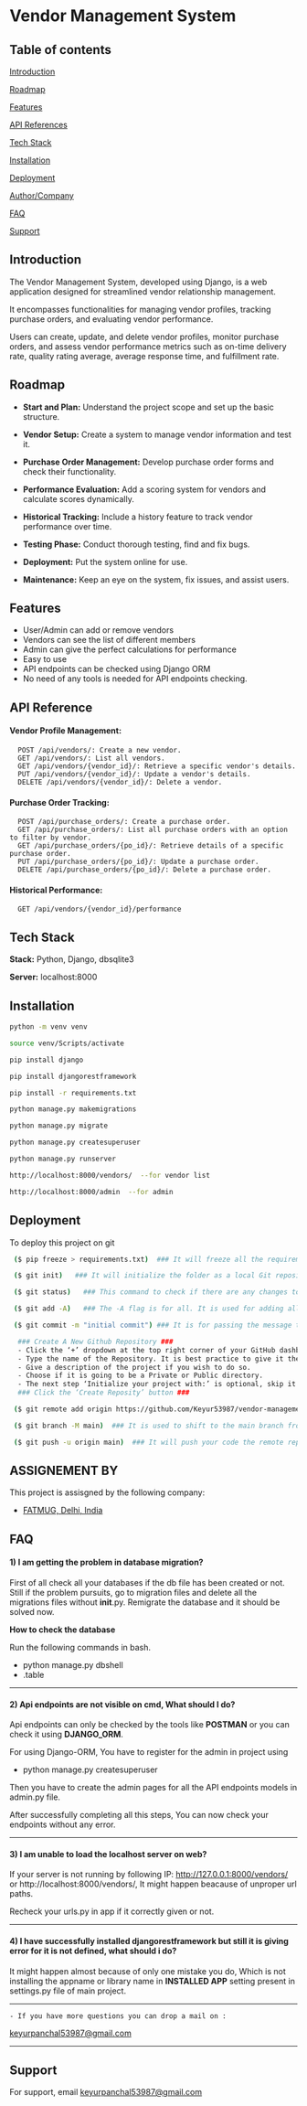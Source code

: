
# Vendor Management System

## Table of contents

[Introduction](https://github.com/Keyur53987/vendor-management#introduction)

[Roadmap](https://github.com/Keyur53987/vendor-management#roadmap)

[Features](https://github.com/Keyur53987vendor-management#features)

[API References](https://github.com/Keyur53987/vendor-management#api-reference)

[Tech Stack](https://github.com/Keyur53987/vendor-management#tech-stack)

[Installation](https://github.com/Keyur53987/vendor-management#installation)

[Deployment](https://github.com/Keyur53987/vendor-management#deployment)

[Author/Company](https://github.com/Keyur53987/vendor-management#assignement-by)

[FAQ](https://github.com/Keyur53987/vendor-management#faq)

[Support](https://github.com/Keyur53987/vendor-management#support)

## Introduction

The Vendor Management System, developed using Django, is a web application designed for streamlined vendor relationship management. 

It encompasses functionalities for managing vendor profiles, tracking purchase orders, and evaluating vendor performance. 

Users can create, update, and delete vendor profiles, monitor purchase orders, and assess vendor performance metrics such as on-time delivery rate, quality rating average, average response time, and fulfillment rate. 


## Roadmap

- __Start and Plan:__ Understand the project scope and set up the basic structure.

- __Vendor Setup:__ Create a system to manage vendor information and test it.

- __Purchase Order Management:__ Develop purchase order forms and check their functionality.

- __Performance Evaluation:__ Add a scoring system for vendors and calculate scores dynamically.

- __Historical Tracking:__ Include a history feature to track vendor performance over time.

- __Testing Phase:__ Conduct thorough testing, find and fix bugs.

- __Deployment:__ Put the system online for use.

- __Maintenance:__ Keep an eye on the system, fix issues, and assist users.

## Features

- User/Admin can add or remove vendors 
- Vendors can see the list of different members
- Admin can give the perfect calculations for performance
- Easy to use
- API endpoints can be checked using Django ORM
- No need of any tools is needed for API endpoints checking.


## API Reference

#### Vendor Profile Management:

```http
  POST /api/vendors/: Create a new vendor.
  GET /api/vendors/: List all vendors.
  GET /api/vendors/{vendor_id}/: Retrieve a specific vendor's details.
  PUT /api/vendors/{vendor_id}/: Update a vendor's details.
  DELETE /api/vendors/{vendor_id}/: Delete a vendor.
```


#### Purchase Order Tracking:

```http
  POST /api/purchase_orders/: Create a purchase order.
  GET /api/purchase_orders/: List all purchase orders with an option to filter by vendor.
  GET /api/purchase_orders/{po_id}/: Retrieve details of a specific purchase order.
  PUT /api/purchase_orders/{po_id}/: Update a purchase order.
  DELETE /api/purchase_orders/{po_id}/: Delete a purchase order.
```


#### Historical Performance:

```http
  GET /api/vendors/{vendor_id}/performance
```

## Tech Stack

**Stack:** Python, Django, dbsqlite3

**Server:** localhost:8000


## Installation

```bash
python -m venv venv

source venv/Scripts/activate

pip install django

pip install djangorestframework

pip install -r requirements.txt

python manage.py makemigrations 

python manage.py migrate

python manage.py createsuperuser 

python manage.py runserver

http://localhost:8000/vendors/  --for vendor list

http://localhost:8000/admin  --for admin
```
## Deployment

To deploy this project on git

```bash
 ($ pip freeze > requirements.txt)  ### It will freeze all the requirements in one txt file ###

 ($ git init)   ### It will initialize the folder as a local Git repository ###

 ($ git status)   ### This command to check if there are any changes to your Django code that need to be pushed to git ###

 ($ git add -A)   ### The -A flag is for all. It is used for adding all the commits to a repository ###

 ($ git commit -m "initial commit") ### It is for passing the message to repository ###

  ### Create A New Github Repository ###
  - Click the ‘+’ dropdown at the top right corner of your GitHub dashboard and click on the ‘New Repository’ option.
  - Type the name of the Repository. It is best practice to give it the same name as that of your Django project.
  - Give a description of the project if you wish to do so.
  - Choose if it is going to be a Private or Public directory.
  - The next step ‘Initialize your project with:’ is optional, skip it if you wish to.
  ### Click the ‘Create Reposity’ button ###

 ($ git remote add origin https://github.com/Keyur53987/vendor-management)  ### It will add a new remote origin ###

 ($ git branch -M main)  ### It is used to shift to the main branch from master ###

 ($ git push -u origin main)  ### It will push your code the remote repository which you have added recently ###


```

## ASSIGNEMENT BY

This project is assisgned by the following company:

- [FATMUG, Delhi, India](https://www.linkedin.com/company/fatmug-designs/)



## FAQ

#### 1) I am getting the problem in database migration?

First of all check all your databases if the db file has been created or not.
Still if the problem pursuits, go to migration files and delete all the migrations files without __init__.py.
Remigrate the database and it should be solved now.

__How to check the database__

 Run the following commands in bash.
- python manage.py dbshell
- .table

___

#### 2) Api endpoints are not visible on cmd, What should I do?

Api endpoints can only be checked by the tools like __POSTMAN__ or you can check it using __DJANGO_ORM__.

For using Django-ORM, You have to register for the admin in project using
 - python manage.py createsuperuser

Then you have to create the admin pages for all the API endpoints models in admin.py file.

After successfully completing all this steps, You can now check your endpoints without any error.

___
#### 3) I am unable to load the localhost server on web?

If your server is not running by following IP: http://127.0.0.1:8000/vendors/ or http://localhost:8000/vendors/, It might happen beacause of unproper url paths. 

Recheck your urls.py in app if it correctly given or not.

___

#### 4) I have successfully installed djangorestframework but still it is giving error for it is not defined, what should i do?

It might happen almost because of only one mistake you do, Which is not installing the appname or library name in __INSTALLED APP__ setting present in settings.py file of main project.

___

```http
- If you have more questions you can drop a mail on :
```
keyurpanchal53987@gmail.com
___
## Support

For support, email keyurpanchal53987@gmail.com

